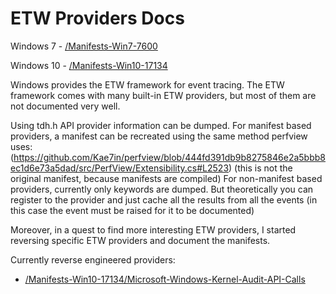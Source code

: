 # ETW Providers Docs

Windows 7 - [/Manifests-Win7-7600](/Manifests-Win7-7600)

Windows 10 - [/Manifests-Win10-17134](/Manifests-Win10-17134)

Windows provides the ETW framework for event tracing. The ETW framework comes with many built-in ETW providers, but
most of them are not documented very well. 

Using tdh.h API provider information can be dumped. For manifest based providers, a manifest can be recreated using the same method perfview uses:
(https://github.com/Kae7in/perfview/blob/444fd391db9b8275846e2a5bbb8ec1d6e73a5dad/src/PerfView/Extensibility.cs#L2523) 
(this is not the original manifest, because manifests are compiled) For non-manifest based providers, currently only keywords are dumped. But theoretically you can register to the provider and just cache
all the results from all the events (in this case the event must be raised for it to be documented)

Moreover, in a quest to find more interesting ETW providers, I started reversing specific ETW providers and document the manifests.

Currently reverse engineered providers:

- [/Manifests-Win10-17134/Microsoft-Windows-Kernel-Audit-API-Calls](/Manifests-Win10-17134/Microsoft-Windows-Kernel-Audit-API-Calls.xml)
